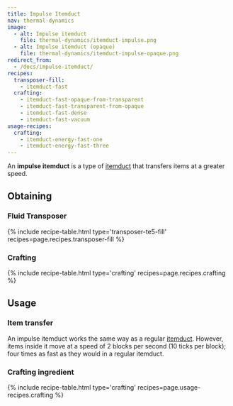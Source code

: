 ```yaml
---
title: Impulse Itemduct
nav: thermal-dynamics
image:
  - alt: Impulse itemduct
    file: thermal-dynamics/itemduct-impulse.png
  - alt: Impulse itemduct (opaque)
    file: thermal-dynamics/itemduct-impulse-opaque.png
redirect_from:
  - /docs/impulse-itemduct/
recipes:
  transposer-fill:
    - itemduct-fast
  crafting:
    - itemduct-fast-opaque-from-transparent
    - itemduct-fast-transparent-from-opaque
    - itemduct-fast-dense
    - itemduct-fast-vacuum
usage-recipes:
  crafting:
    - itemduct-energy-fast-one
    - itemduct-energy-fast-three
---
```


An **impulse itemduct** is a type of [itemduct](/docs/thermal-dynamics/itemduct/) that transfers
items at a greater speed.


Obtaining
---------

### Fluid Transposer
{% include recipe-table.html type='transposer-te5-fill' recipes=page.recipes.transposer-fill %}

### Crafting
{% include recipe-table.html type='crafting' recipes=page.recipes.crafting %}


Usage
-----

### Item transfer
An impulse itemduct works the same way as a regular [itemduct](/docs/thermal-dynamics/itemduct/).
However, items inside it move at a speed of 2 blocks per second (10 ticks per
block); four times as fast as they would in a regular itemduct.

### Crafting ingredient
{% include recipe-table.html type='crafting' recipes=page.usage-recipes.crafting %}
